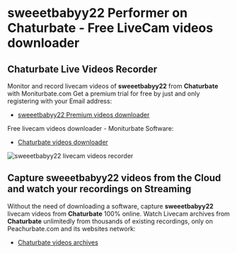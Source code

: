 # sweeetbabyy22 Performer on Chaturbate - Free LiveCam videos downloader

## Chaturbate Live Videos Recorder

Monitor and record livecam videos of **sweeetbabyy22** from **Chaturbate** with Moniturbate.com
Get a premium trial for free by just and only registering with your Email address:
* [sweeetbabyy22 Premium videos downloader](https://moniturbate.com/request-demo-licence-key.html)

Free livecam videos downloader - Moniturbate Software:
* [Chaturbate videos downloader](https://moniturbate.com/moniturbate-download-software.html)

![sweeetbabyy22 livecam videos recorder](https://peachurnet.com/templates/moniturbate-software.png)


## Capture sweeetbabyy22 videos from the Cloud and watch your recordings on Streaming

Without the need of downloading a software, capture **sweeetbabyy22** livecam videos from **Chaturbate** 100% online.
Watch Livecam archives from **Chaturbate** unlimitedly from thousands of existing recordings, only on Peachurbate.com and its websites network:
* [Chaturbate videos archives](https://peachurnet.com/)